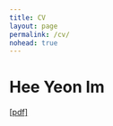```yaml
---
title: CV
layout: page
permalink: /cv/
nohead: true
---
```

# Hee Yeon Im

[[pdf]]('cv_heeyeon-im.pdf)

